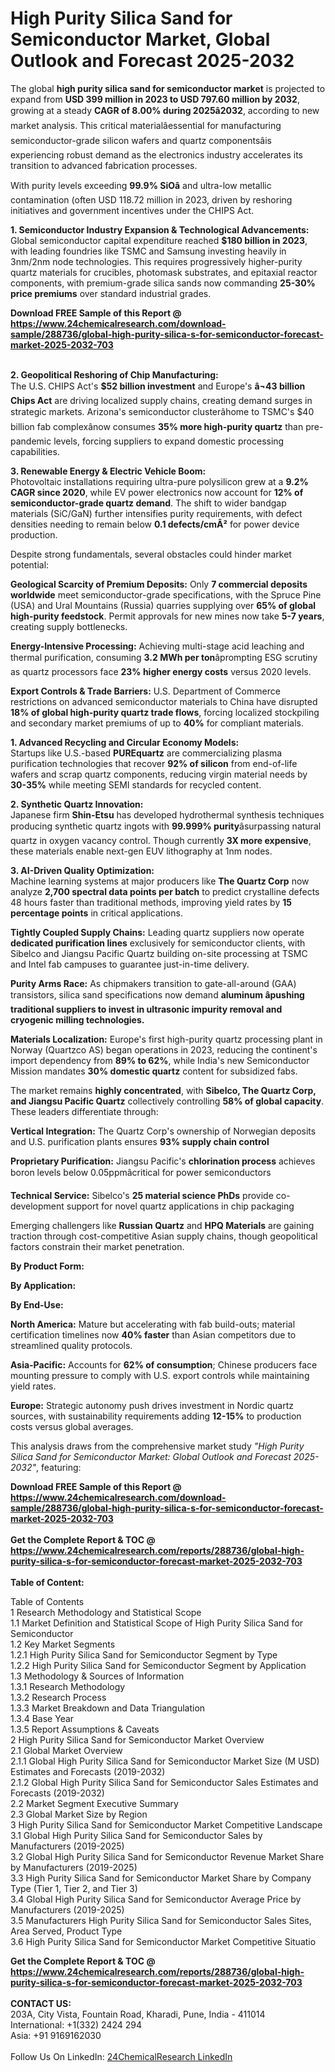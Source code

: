 <h1>High Purity Silica Sand for Semiconductor Market, Global Outlook and Forecast 2025-2032</h1><p>The global <strong>high purity silica sand for semiconductor market</strong> is projected to expand from <strong>USD 399 million in 2023 to USD 797.60 million by 2032</strong>, growing at a steady <strong>CAGR of 8.00% during 2025â2032</strong>, according to new market analysis. This critical materialâessential for manufacturing semiconductor-grade silicon wafers and quartz componentsâis experiencing robust demand as the electronics industry accelerates its transition to advanced fabrication processes.</p><p>With purity levels exceeding <strong>99.9% SiOâ</strong> and ultra-low metallic contamination (often USD 118.72 million in 2023, driven by reshoring initiatives and government incentives under the CHIPS Act.</p><p><strong>1. Semiconductor Industry Expansion &amp; Technological Advancements:</strong><br>
Global semiconductor capital expenditure reached <strong>$180 billion in 2023</strong>, with leading foundries like TSMC and Samsung investing heavily in 3nm/2nm node technologies. This requires progressively higher-purity quartz materials for crucibles, photomask substrates, and epitaxial reactor components, with premium-grade silica sands now commanding <strong>25-30% price premiums</strong> over standard industrial grades.</p><div><b>Download FREE Sample of this Report @ 
            <a href="https://www.24chemicalresearch.com/download-sample/288736/global-high-purity-silica-s-for-semiconductor-forecast-market-2025-2032-703">
            https://www.24chemicalresearch.com/download-sample/288736/global-high-purity-silica-s-for-semiconductor-forecast-market-2025-2032-703</a></b></div><br><p><strong>2. Geopolitical Reshoring of Chip Manufacturing:</strong><br>
The U.S. CHIPS Act's <strong>$52 billion investment</strong> and Europe's <strong>â¬43 billion Chips Act</strong> are driving localized supply chains, creating demand surges in strategic markets. Arizona's semiconductor clusterâhome to TSMC's $40 billion fab complexânow consumes <strong>35% more high-purity quartz</strong> than pre-pandemic levels, forcing suppliers to expand domestic processing capabilities.</p><p><strong>3. Renewable Energy &amp; Electric Vehicle Boom:</strong><br>
Photovoltaic installations requiring ultra-pure polysilicon grew at a <strong>9.2% CAGR since 2020</strong>, while EV power electronics now account for <strong>12% of semiconductor-grade quartz demand</strong>. The shift to wider bandgap materials (SiC/GaN) further intensifies purity requirements, with defect densities needing to remain below <strong>0.1 defects/cmÂ²</strong> for power device production.</p><p>Despite strong fundamentals, several obstacles could hinder market potential:</p><p><strong>Geological Scarcity of Premium Deposits:</strong> Only <strong>7 commercial deposits worldwide</strong> meet semiconductor-grade specifications, with the Spruce Pine (USA) and Ural Mountains (Russia) quarries supplying over <strong>65% of global high-purity feedstock</strong>. Permit approvals for new mines now take <strong>5-7 years</strong>, creating supply bottlenecks.</p><p><strong>Energy-Intensive Processing:</strong> Achieving multi-stage acid leaching and thermal purification, consuming <strong>3.2 MWh per ton</strong>âprompting ESG scrutiny as quartz processors face <strong>23% higher energy costs</strong> versus 2020 levels.</p><p><strong>Export Controls &amp; Trade Barriers:</strong> U.S. Department of Commerce restrictions on advanced semiconductor materials to China have disrupted <strong>18% of global high-purity quartz trade flows</strong>, forcing localized stockpiling and secondary market premiums of up to <strong>40%</strong> for compliant materials.</p><p><strong>1. Advanced Recycling and Circular Economy Models:</strong><br>
Startups like U.S.-based <strong>PUREquartz</strong> are commercializing plasma purification technologies that recover <strong>92% of silicon</strong> from end-of-life wafers and scrap quartz components, reducing virgin material needs by <strong>30-35%</strong> while meeting SEMI standards for recycled content.</p><p><strong>2. Synthetic Quartz Innovation:</strong><br>
Japanese firm <strong>Shin-Etsu</strong> has developed hydrothermal synthesis techniques producing synthetic quartz ingots with <strong>99.999% purity</strong>âsurpassing natural quartz in oxygen vacancy control. Though currently <strong>3X more expensive</strong>, these materials enable next-gen EUV lithography at 1nm nodes.</p><p><strong>3. AI-Driven Quality Optimization:</strong><br>
Machine learning systems at major producers like <strong>The Quartz Corp</strong> now analyze <strong>2,700 spectral data points per batch</strong> to predict crystalline defects 48 hours faster than traditional methods, improving yield rates by <strong>15 percentage points</strong> in critical applications.</p><p><strong>Tightly Coupled Supply Chains:</strong> Leading quartz suppliers now operate <strong>dedicated purification lines</strong> exclusively for semiconductor clients, with Sibelco and Jiangsu Pacific Quartz building on-site processing at TSMC and Intel fab campuses to guarantee just-in-time delivery.</p><p><strong>Purity Arms Race:</strong> As chipmakers transition to gate-all-around (GAA) transistors, silica sand specifications now demand <strong>aluminum âpushing traditional suppliers to invest in <strong>ultrasonic impurity removal</strong> and cryogenic milling technologies.</strong></p><p><strong>Materials Localization:</strong> Europe's first high-purity quartz processing plant in Norway (Quartzco AS) began operations in 2023, reducing the continent's import dependency from <strong>89% to 62%</strong>, while India's new Semiconductor Mission mandates <strong>30% domestic quartz</strong> content for subsidized fabs.</p><p>The market remains <strong>highly concentrated</strong>, with <strong>Sibelco, The Quartz Corp, and Jiangsu Pacific Quartz</strong> collectively controlling <strong>58% of global capacity</strong>. These leaders differentiate through:</p><p><strong>Vertical Integration:</strong> The Quartz Corp's ownership of Norwegian deposits and U.S. purification plants ensures <strong>93% supply chain control</strong></p><p><strong>Proprietary Purification:</strong> Jiangsu Pacific's <strong>chlorination process</strong> achieves boron levels below 0.05ppmâcritical for power semiconductors</p><p><strong>Technical Service:</strong> Sibelco's <strong>25 material science PhDs</strong> provide co-development support for novel quartz applications in chip packaging</p><p>Emerging challengers like <strong>Russian Quartz</strong> and <strong>HPQ Materials</strong> are gaining traction through cost-competitive Asian supply chains, though geopolitical factors constrain their market penetration.</p><p><strong>By Product Form:</strong></p><p><strong>By Application:</strong></p><p><strong>By End-Use:</strong></p><p><strong>North America:</strong> Mature but accelerating with fab build-outs; material certification timelines now <strong>40% faster</strong> than Asian competitors due to streamlined quality protocols.</p><p><strong>Asia-Pacific:</strong> Accounts for <strong>62% of consumption</strong>; Chinese producers face mounting pressure to comply with U.S. export controls while maintaining yield rates.</p><p><strong>Europe:</strong> Strategic autonomy push drives investment in Nordic quartz sources, with sustainability requirements adding <strong>12-15%</strong> to production costs versus global averages.</p><p>This analysis draws from the comprehensive market study <em>"High Purity Silica Sand for Semiconductor Market: Global Outlook and Forecast 2025-2032"</em>, featuring:</p><div><b>Download FREE Sample of this Report @ 
            <a href="https://www.24chemicalresearch.com/download-sample/288736/global-high-purity-silica-s-for-semiconductor-forecast-market-2025-2032-703">
            https://www.24chemicalresearch.com/download-sample/288736/global-high-purity-silica-s-for-semiconductor-forecast-market-2025-2032-703</a></b></div><br><div><b>Get the Complete Report & TOC @ 
            <a href="https://www.24chemicalresearch.com/reports/288736/global-high-purity-silica-s-for-semiconductor-forecast-market-2025-2032-703">
            https://www.24chemicalresearch.com/reports/288736/global-high-purity-silica-s-for-semiconductor-forecast-market-2025-2032-703</a></b></div><br>
            <b>Table of Content:</b><p>Table of Contents<br />
1 Research Methodology and Statistical Scope<br />
1.1 Market Definition and Statistical Scope of High Purity Silica Sand for Semiconductor<br />
1.2 Key Market Segments<br />
1.2.1 High Purity Silica Sand for Semiconductor Segment by Type<br />
1.2.2 High Purity Silica Sand for Semiconductor Segment by Application<br />
1.3 Methodology & Sources of Information<br />
1.3.1 Research Methodology<br />
1.3.2 Research Process<br />
1.3.3 Market Breakdown and Data Triangulation<br />
1.3.4 Base Year<br />
1.3.5 Report Assumptions & Caveats<br />
2 High Purity Silica Sand for Semiconductor Market Overview<br />
2.1 Global Market Overview<br />
2.1.1 Global High Purity Silica Sand for Semiconductor Market Size (M USD) Estimates and Forecasts (2019-2032)<br />
2.1.2 Global High Purity Silica Sand for Semiconductor Sales Estimates and Forecasts (2019-2032)<br />
2.2 Market Segment Executive Summary<br />
2.3 Global Market Size by Region<br />
3 High Purity Silica Sand for Semiconductor Market Competitive Landscape<br />
3.1 Global High Purity Silica Sand for Semiconductor Sales by Manufacturers (2019-2025)<br />
3.2 Global High Purity Silica Sand for Semiconductor Revenue Market Share by Manufacturers (2019-2025)<br />
3.3 High Purity Silica Sand for Semiconductor Market Share by Company Type (Tier 1, Tier 2, and Tier 3)<br />
3.4 Global High Purity Silica Sand for Semiconductor Average Price by Manufacturers (2019-2025)<br />
3.5 Manufacturers High Purity Silica Sand for Semiconductor Sales Sites, Area Served, Product Type<br />
3.6 High Purity Silica Sand for Semiconductor Market Competitive Situatio</p><div><b>Get the Complete Report & TOC @ 
            <a href="https://www.24chemicalresearch.com/reports/288736/global-high-purity-silica-s-for-semiconductor-forecast-market-2025-2032-703">
            https://www.24chemicalresearch.com/reports/288736/global-high-purity-silica-s-for-semiconductor-forecast-market-2025-2032-703</a></b></div><br><b>CONTACT US:</b><br>
            203A, City Vista, Fountain Road, Kharadi, Pune, India - 411014<br>
            International: +1(332) 2424 294<br>
            Asia: +91 9169162030 <br><br>
            Follow Us On LinkedIn: <a href="https://www.linkedin.com/company/24chemicalresearch/">24ChemicalResearch LinkedIn</a>